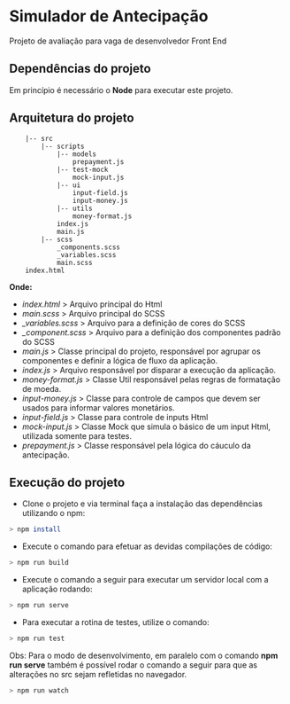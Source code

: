 # Simulador de Antecipação

Projeto de avaliação para vaga de desenvolvedor Front End

## Dependências do projeto

Em princípio é necessário o **Node** para executar este projeto.

## Arquitetura do projeto

```
    |-- src
        |-- scripts
            |-- models
                prepayment.js
            |-- test-mock
                mock-input.js
            |-- ui
                input-field.js
                input-money.js
            |-- utils
                money-format.js
            index.js
            main.js
        |-- scss
            _components.scss
            _variables.scss
            main.scss
    index.html
```

**Onde:**
+ *index.html* > Arquivo principal do Html
+ *main.scss* > Arquivo principal do SCSS
+ *_variables.scss* > Arquivo para a definição de cores do SCSS
+ *_component.scss* > Arquivo para a definição dos componentes padrão do SCSS
+ *main.js* > Classe principal do projeto, responsável por agrupar os componentes e definir a lógica de fluxo da aplicação.
+ *index.js* > Arquivo responsável por disparar a execução da aplicação.
+ *money-format.js* > Classe Util responsável pelas regras de formatação de moeda.
+ *input-money.js* > Classe para controle de campos que devem ser usados para informar valores monetários.
+ *input-field.js* > Classe para controle de inputs Html
+ *mock-input.js* > Classe Mock que simula o básico de um input Html, utilizada somente para testes.
+  *prepayment.js* > Classe responsável pela lógica do cáuculo da antecipação.

## Execução do projeto

+ Clone o projeto e via terminal faça a instalação das dependências utilizando o npm:

```bash 
> npm install 
```

+ Execute o comando para efetuar as devidas compilações de código:

```bash
> npm run build
```

+ Execute o comando a seguir para executar um servidor local com a aplicação rodando:

```bash
> npm run serve
```

+ Para executar a rotina de testes, utilize o comando:

```bash
> npm run test
```

Obs: Para o modo de desenvolvimento, em paralelo com o comando **npm run serve** também é possível rodar o comando a seguir para que as alterações no src sejam refletidas no navegador.

```bash
> npm run watch
```
